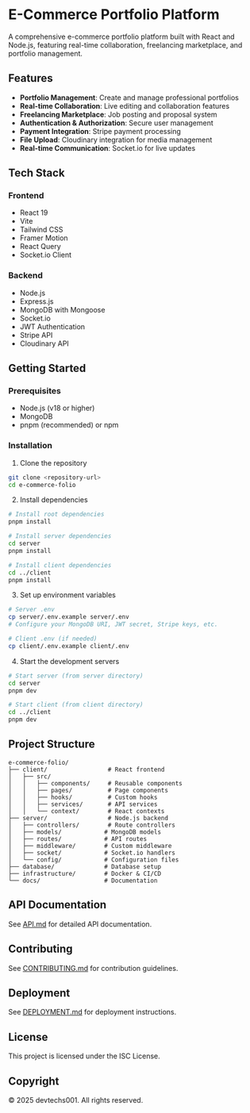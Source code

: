 # E-Commerce Portfolio Platform

A comprehensive e-commerce portfolio platform built with React and Node.js, featuring real-time collaboration, freelancing marketplace, and portfolio management.

## Features

- **Portfolio Management**: Create and manage professional portfolios
- **Real-time Collaboration**: Live editing and collaboration features
- **Freelancing Marketplace**: Job posting and proposal system
- **Authentication & Authorization**: Secure user management
- **Payment Integration**: Stripe payment processing
- **File Upload**: Cloudinary integration for media management
- **Real-time Communication**: Socket.io for live updates

## Tech Stack

### Frontend
- React 19
- Vite
- Tailwind CSS
- Framer Motion
- React Query
- Socket.io Client

### Backend
- Node.js
- Express.js
- MongoDB with Mongoose
- Socket.io
- JWT Authentication
- Stripe API
- Cloudinary API

## Getting Started

### Prerequisites
- Node.js (v18 or higher)
- MongoDB
- pnpm (recommended) or npm

### Installation

1. Clone the repository
```bash
git clone <repository-url>
cd e-commerce-folio
```

2. Install dependencies
```bash
# Install root dependencies
pnpm install

# Install server dependencies
cd server
pnpm install

# Install client dependencies
cd ../client
pnpm install
```

3. Set up environment variables
```bash
# Server .env
cp server/.env.example server/.env
# Configure your MongoDB URI, JWT secret, Stripe keys, etc.

# Client .env (if needed)
cp client/.env.example client/.env
```

4. Start the development servers
```bash
# Start server (from server directory)
cd server
pnpm dev

# Start client (from client directory)
cd ../client
pnpm dev
```

## Project Structure

```
e-commerce-folio/
├── client/                 # React frontend
│   ├── src/
│   │   ├── components/     # Reusable components
│   │   ├── pages/          # Page components
│   │   ├── hooks/          # Custom hooks
│   │   ├── services/       # API services
│   │   └── context/        # React contexts
├── server/                 # Node.js backend
│   ├── controllers/        # Route controllers
│   ├── models/            # MongoDB models
│   ├── routes/            # API routes
│   ├── middleware/        # Custom middleware
│   ├── socket/            # Socket.io handlers
│   └── config/            # Configuration files
├── database/              # Database setup
├── infrastructure/        # Docker & CI/CD
└── docs/                  # Documentation
```

## API Documentation

See [API.md](docs/API.md) for detailed API documentation.

## Contributing

See [CONTRIBUTING.md](docs/CONTRIBUTING.md) for contribution guidelines.

## Deployment

See [DEPLOYMENT.md](docs/DEPLOYMENT.md) for deployment instructions.

## License

This project is licensed under the ISC License.

## Copyright

© 2025 devtechs001. All rights reserved.
